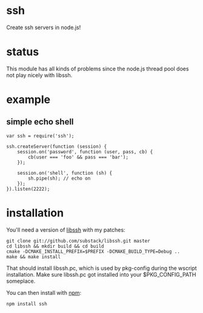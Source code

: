 ssh
===

Create ssh servers in node.js!

status
======

This module has all kinds of problems since the node.js thread pool does not
play nicely with libssh.

example
=======

simple echo shell
-----------------

    var ssh = require('ssh');
    
    ssh.createServer(function (session) {
        session.on('password', function (user, pass, cb) {
            cb(user === 'foo' && pass === 'bar');
        });
        
        session.on('shell', function (sh) {
            sh.pipe(sh); // echo on
        });
    }).listen(2222);

installation
============

You'll need a version of [libssh](http://libssh.org/) with my patches:

    git clone git://github.com/substack/libssh.git master
    cd libssh && mkdir build && cd build
    cmake -DCMAKE_INSTALL_PREFIX=$PREFIX -DCMAKE_BUILD_TYPE=Debug ..
    make && make install

That should install libssh.pc, which is used by pkg-config during the
wscript installation. Make sure libssh.pc got installed into your
$PKG_CONFIG_PATH someplace.

You can then install with [npm](http://npmjs.org):

    npm install ssh
